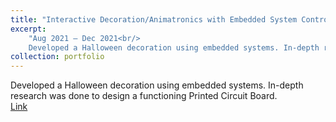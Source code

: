```yaml
---
title: "Interactive Decoration/Animatronics with Embedded System Control"
excerpt: 
    "Aug 2021 – Dec 2021<br/>
    Developed a Halloween decoration using embedded systems. In-depth research was done to design a functioning Printed Circuit Board."
collection: portfolio
---
```


Developed a Halloween decoration using embedded systems. In-depth research was done to design a functioning Printed Circuit Board.<br/>
[Link](https://github.com/Tatwik19/Tatwik19.github.io/tree/master/assets/Projects/Final%20Design%20-%20Not%20Creepy%20Elf)